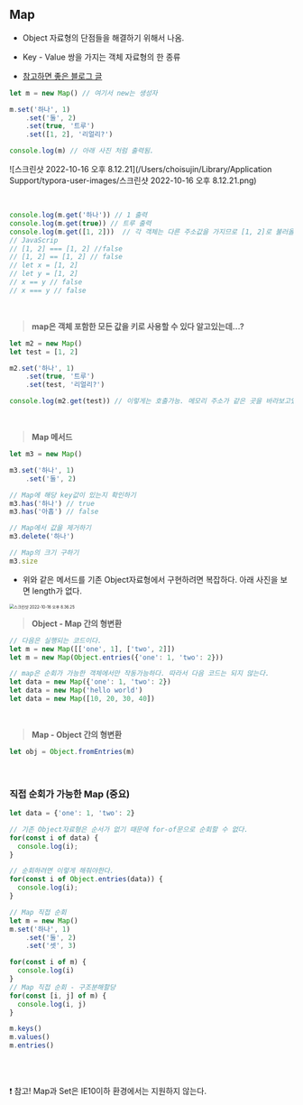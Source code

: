 ## Map 

- Object 자료형의 단점들을 해결하기 위해서 나옴.

- Key - Value 쌍을 가지는 객체 자료형의 한 종류

- [참고하면 좋은 블로그 글](https://shanepark.tistory.com/220)

```javascript
let m = new Map() // 여기서 new는 생성자

m.set('하나', 1)
    .set('둘', 2)
    .set(true, '트루')
    .set([1, 2], '리얼리?')

console.log(m) // 아래 사진 처럼 출력됨.
```

![스크린샷 2022-10-16 오후 8.12.21](/Users/choisujin/Library/Application Support/typora-user-images/스크린샷 2022-10-16 오후 8.12.21.png)

<br>

```javascript
console.log(m.get('하나')) // 1 출력
console.log(m.get(true)) // 트루 출력
console.log(m.get([1, 2]))  // 각 객체는 다른 주소값을 가지므로 [1, 2]로 불러올 수 없다.
// JavaScrip
// [1, 2] === [1, 2] //false
// [1, 2] == [1, 2] // false
// let x = [1, 2]
// let y = [1, 2]
// x == y // false
// x === y // false
```

<br>

> **map은 객체 포함한 모든 값을 키로 사용할 수 있다 알고있는데...?**

```javascript
let m2 = new Map()
let test = [1, 2]

m2.set('하나', 1)
    .set(true, '트루')
    .set(test, '리얼리?') 

console.log(m2.get(test)) // 이렇게는 호출가능. 메모리 주소가 같은 곳을 바라보고있기 때문.
```

<br>

> **Map 메서드**

```javascript
let m3 = new Map()

m3.set('하나', 1)
    .set('둘', 2)

// Map에 해당 key값이 있는지 확인하기
m3.has('하나') // true
m3.has('아홉') // false

// Map에서 값을 제거하기
m3.delete('하나')

// Map의 크기 구하기
m3.size
```

- 위와 같은 메서드를 기존 Object자료형에서 구현하려면 복잡하다. 아래 사진을 보면 length가 없다.

<img src="/Users/choisujin/Library/Application Support/typora-user-images/스크린샷 2022-10-16 오후 8.36.25.png" alt="스크린샷 2022-10-16 오후 8.36.25" style="zoom:50%;" />

<br>

> **Object - Map 간의 형변환**

```javascript
// 다음은 실행되는 코드이다.
let m = new Map([['one', 1], ['two', 2]])
let m = new Map(Object.entries({'one': 1, 'two': 2}))

// map은 순회가 가능한 객체에서만 작동가능하다. 따라서 다음 코드는 되지 않는다.
let data = new Map({'one': 1, 'two': 2})
let data = new Map('hello world')
let data = new Map([10, 20, 30, 40]) 
```

<br>

> **Map - Object 간의 형변환**

```javascript
let obj = Object.fromEntries(m)
```

<br>

### 직접 순회가 가능한 Map (중요)

```javascript
let data = {'one': 1, 'two': 2}

// 기존 Object자료형은 순서가 없기 때문에 for-of문으로 순회할 수 없다.
for(const i of data) {
  console.log(i);
}

// 순회하려면 이렇게 해줘야한다.
for(const i of Object.entries(data)) {
  console.log(i);
}

// Map 직접 순회
let m = new Map()
m.set('하나', 1)
    .set('둘', 2)
    .set('셋', 3)

for(const i of m) {
  console.log(i)
}
// Map 직접 순회 - 구조분해할당
for(const [i, j] of m) {
  console.log(i, j)
}

m.keys()
m.values()
m.entries()
```

<br><br>





❗️ 참고! Map과 Set은 IE10이하 환경에서는 지원하지 않는다.